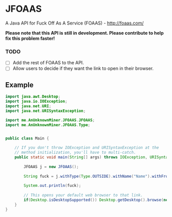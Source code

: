 # JFOAAS
A Java API for Fuck Off As A Service (FOAAS) - http://foaas.com/

**Please note that this API is still in development. Please contribute to help fix this problem faster!**

### TODO

- [ ] Add the rest of FOAAS to the API.
- [ ] Allow users to decide if they want the link to open in their browser.

## Example

```java
import java.awt.Desktop;
import java.io.IOException;
import java.net.URI;
import java.net.URISyntaxException;

import me.AnUnknownMiner.JFOAAS.JFOAAS;
import me.AnUnknownMiner.JFOAAS.Type;


public class Main {

	// If you don't throw IOException and URISyntaxException at the
	// method initialization, you'll have to multi-catch.
	public static void main(String[] args) throws IOException, URISyntaxException {
		
		JFOAAS j = new JFOAAS();
		
		String fuck = j.withType(Type.OUTSIDE).withName("Name").withFrom("From").build();
		
		System.out.println(fuck);
		
		// This opens your default web browser to that link.
		if(Desktop.isDesktopSupported()) Desktop.getDesktop().browse(new URI(fuck));
	}
}
```
